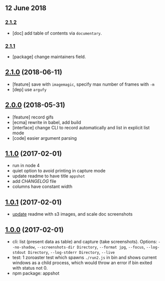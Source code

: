 ## 12 June 2018

### [2.1.2](https://github.com/artdecocode/appshot/compare/v2.1.1...v2.1.2)

- [doc] add table of contents via `documentary`.

### [2.1.1](https://github.com/artdecocode/appshot/compare/v2.1.0...v2.1.1)

- [package] change maintainers field.

## [2.1.0](https://github.com/artdecocode/appshot/compare/v2.0.0...v2.1.0) (2018-06-11)

- [feature] save with `imagemagic`, specify max number of frames with `-m`
- [dep] use `argufy`

## [2.0.0](https://github.com/artdecocode/appshot/compare/v1.1.0...v2.0.0) (2018-05-31)

- [feature] record gifs
- [ecma] rewrite in babel, add build
- [interface] change CLI to record automatically and list in explicit list mode
- [code] easier argument parsing

## [1.1.0](https://github.com/artdecocode/appshot/compare/v1.0.1...v1.1.0) (2017-02-01)

- run in node 4
- quiet option to avoid printing in capture mode
- update readme to have title `appshot`
- add _CHANGELOG_ file
- columns have constant width

## [1.0.1](https://github.com/artdecocode/appshot/compare/v1.0.0...v1.0.1) (2017-02-01)

- [update](https://github.com/artdecocode/appshot/commit/d7937e9fc49780b3f574dd82cf492776d209c87e)
readme with s3 images, and scale doc screenshots

## [1.0.0](https://github.com/artdecocode/appshot/tree/v1.0.0) (2017-02-01)

- cli: list (present data as table) and capture (take screenshots). Options:
`--no-shadow`, `--screenshots-dir Directory`, `--format jpg`, `--focus`,
`--log-stdout Directory`, `--log-stderr Directory`, `--live`
- test: 1 zoroaster test which spawns `./run2.js` in bin and shows current windows
as a child process, which would throw an error if bin exited with status not 0.
- npm package: appshot
